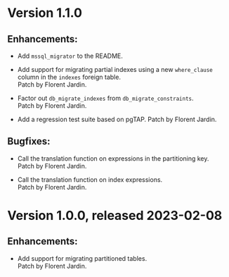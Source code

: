 # Version 1.1.0 #

## Enhancements: ##

- Add `mssql_migrator` to the README.

- Add support for migrating partial indexes using a new `where_clause` column
  in the `indexes` foreign table.  
  Patch by Florent Jardin.

- Factor out `db_migrate_indexes` from `db_migrate_constraints`.  
  Patch by Florent Jardin.

- Add a regression test suite based on pgTAP.
  Patch by Florent Jardin.

## Bugfixes: ##

- Call the translation function on expressions in the partitioning key.  
  Patch by Florent Jardin.

- Call the translation function on index expressions.  
  Patch by Florent Jardin.

# Version 1.0.0, released 2023-02-08 #

## Enhancements: ##

- Add support for migrating partitioned tables.  
  Patch by Florent Jardin.

